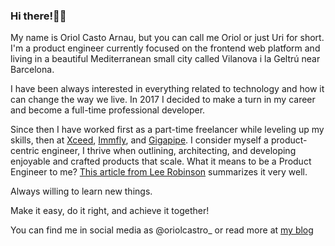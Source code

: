 ### Hi there!🙋‍♂️ 

My name is Oriol Casto Arnau, but you can call me Oriol or just Uri for short. I'm a product engineer currently focused on the frontend web platform and living in a beautiful Mediterranean small city called Vilanova i la Geltrú near Barcelona.

I have been always interested in everything related to technology and how it can change the way we live. In 2017 I decided to make a turn in my career and become a full-time professional developer.

Since then I have worked first as a part-time freelancer while leveling up my skills, then at [Xceed](https://xceed.me/), [Immfly](https://immfly.com/), and [Gigapipe](https://www.gigapipe.com). I consider myself a product-centric engineer, I thrive when outlining, architecting, and developing enjoyable and crafted products that scale. What it means to be a Product Engineer to me? [This article from Lee Robinson](https://leerob.io/blog/product-engineers#what-are-product-engineer) summarizes it very well.

Always willing to learn new things.

Make it easy, do it right, and achieve it together!

You can find me in social media as @oriolcastro_ or read more at [my blog](https://www.oriolcastro.me/)
